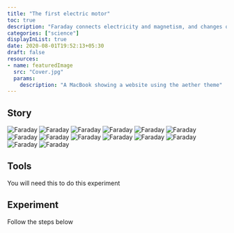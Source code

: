 ```yaml
---
title: "The first electric motor"
toc: true
description: "Faraday connects electricity and magnetism, and changes our worlds forever."
categories: ["science"]
displayInList: true
date: 2020-08-01T19:52:13+05:30
draft: false
resources:
- name: featuredImage
  src: "Cover.jpg"
  params:
    description: "A MacBook showing a website using the aether theme"
---
```


## Story

![Faraday](/images/faraday/Page_02.jpg)
![Faraday](/images/faraday/Page_03.jpg)
![Faraday](/images/faraday/Page_04.jpg)
![Faraday](/images/faraday/Page_05.jpg)
![Faraday](/images/faraday/Page_06.jpg)
![Faraday](/images/faraday/Page_07.jpg)
![Faraday](/images/faraday/Page_08.jpg)
![Faraday](/images/faraday/Page_09.jpg)
![Faraday](/images/faraday/Page_10.jpg)
![Faraday](/images/faraday/Page_11.jpg)
![Faraday](/images/faraday/Page_12.jpg)
![Faraday](/images/faraday/Page_13.jpg)
![Faraday](/images/faraday/Page_14.jpg)
![Faraday](/images/faraday/Page_15.jpg)


## Tools

You will need this to do this experiment

## Experiment

Follow the steps below


